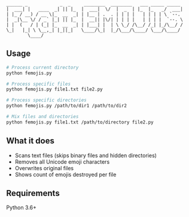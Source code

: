     
    ______ _            _  _     ________  ________   ___ _____ _____ 
    |  ___| |   ____  _| || |_  |  ___|  \/  |  _  | |_  |_   _/  ___|
    | |_ / __) / __ \|_  __  _| | |__ | .  . | | | |   | | | | \ `--. 
    |  _|\__ \/ / _` |_| || |_  |  __|| |\/| | | | |   | | | |  `--. \
    | |  (   / | (_| |_  __  _| | |___| |  | \ \_/ /\__/ /_| |_/\__/ /
    \_|   |_| \ \__,_| |_||_|   \____/\_|  |_/\___/\____/ \___/\____/ 
            \____/                                                 
                                                                    

## Usage

```bash
# Process current directory
python femojis.py

# Process specific files
python femojis.py file1.txt file2.py

# Process specific directories
python femojis.py /path/to/dir1 /path/to/dir2

# Mix files and directories
python femojis.py file1.txt /path/to/directory file2.py
```

## What it does

- Scans text files (skips binary files and hidden directories)
- Removes all Unicode emoji characters
- Overwrites original files
- Shows count of emojis destroyed per file

## Requirements

Python 3.6+
